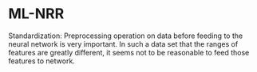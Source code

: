 # ML-NRR
 Standardization:
 Preprocessing operation on data before feeding to the neural network is very important. In such a data set that the ranges of features are 
 greatly  different, it seems not to be reasonable to feed those features to network.
